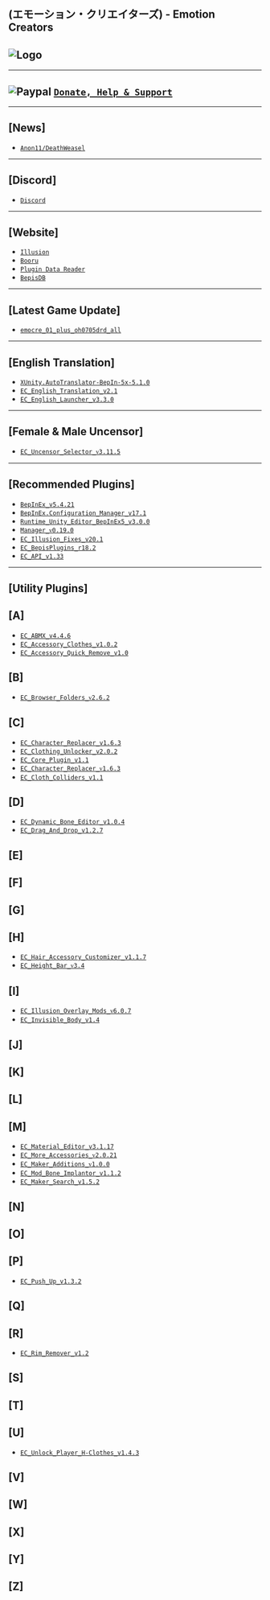 (エモーション・クリエイターズ) - Emotion Creators
--

![Logo](https://i.imgur.com/h7vJ6Kj.png")
--

---
![Paypal](https://i.imgur.com/3V57ymK.png") [`Donate, Help & Support`](https://paypal.me/PastebinSupport?locale.x=en_US)
--

---
**[News]** 
--
- [`Anon11/DeathWeasel`](https://www.patreon.com/posts/53085409)

---
**[Discord]**
--
- [`Discord`](https://discord.gg/hevygx6)

---
**[Website]**
--
- [`Illusion`](http://www.illusion.jp/preview/emocre/index.php)
- [`Booru`](https://www.patreon.com/posts/30803118)
- [`Plugin Data Reader`](https://plugindatareader.maki0419.com/)
- [`BepisDB`](https://db.bepis.moe/)

---
**[Latest Game Update]**
--
- [`emocre_01_plus_oh0705drd_all`](https://mega.nz/#!ENAmUQSD!oNhEnvwDJeFaPNLyaQPfS3y5R_wyupBkAW6tk_Ox4RA)

---
**[English Translation]**
--
- [`XUnity.AutoTranslator-BepIn-5x-5.1.0`](https://github.com/bbepis/XUnity.AutoTranslator/releases)
- [`EC_English_Translation_v2.1`](https://www.patreon.com/posts/26682716)
- [`EC_English_Launcher_v3.3.0`](https://github.com/IllusionMods/IllusionLaunchers/releases)

---
**[Female & Male Uncensor]**
--
- [`EC_Uncensor_Selector_ᴠ3.11.5`](https://github.com/IllusionMods/KK_Plugins)

---
**[Recommended Plugins]**
--
- [`BepInEx_v5.4.21`](https://github.com/BepInEx/BepInEx/releases)
- [`BepInEx.Configuration_Manager_v17.1`](https://github.com/BepInEx/BepInEx.ConfigurationManager/releases/tag/v16.4)
- [`Runtime_Unity_Editor_BepInEx5_v3.0.0`](https://github.com/ManlyMarco/RuntimeUnityEditor/releases/latest)
- [`Manager_ᴠ0.19.0`](https://github.com/IllusionMods/KKManager/releases)
- [`EC_Illusion_Fixes_v20.1`](https://github.com/IllusionMods/IllusionFixes/releases)
- [`EC_BepisPlugins_r18.2`](https://github.com/IllusionMods/BepisPlugins/releases) 
- [`EC_API_v1.33`](https://github.com/IllusionMods/IllusionModdingAPI/releases)

---
**[Utility Plugins]**
--

[A]
--
- [`EC_ABMX_v4.4.6`](https://github.com/ManlyMarco/ABMX/releases)
- [`EC_Accessory_Clothes_v1.0.2`](https://github.com/IllusionMods/KK_Plugins)
- [`EC_Accessory_Quick_Remove_v1.0`](https://github.com/IllusionMods/KK_Plugins)

[B]
--
- [`EC_Browser_Folders_ᴠ2.6.2`](https://www.patreon.com/posts/40644638)

[C]
--
- [`EC_Character_Replacer_v1.6.3`](https://github.com/IllusionMods/CharacterReplacer/releases)
- [`EC_Clothing_Unlocker_v2.0.2`](https://github.com/IllusionMods/KK_Plugins)
- [`EC_Core_Plugin_v1.1`](https://github.com/ManlyMarco/EC_CorePlugins)
- [`EC_Character_Replacer_ᴠ1.6.3`](https://github.com/IllusionMods/CharacterReplacer/releases)
- [`EC_Cloth_Colliders_v1.1`](https://www.patreon.com/posts/35139324)

[D]
--
- [`EC_Dynamic_Bone_Editor_v1.0.4`](https://github.com/IllusionMods/KK_Plugins)
- [`EC_Drag_And_Drop_v1.2.7`](https://github.com/IllusionMods/DragAndDrop)

[E]
--

[F]
--

[G]
--

[H]
--
- [`EC_Hair_Accessory_Customizer_v1.1.7`](https://github.com/IllusionMods/KK_Plugins)
- [`EC_Height_Bar_ᴠ3.4`](https://www.patreon.com/posts/35859949)

[I]
--
- [`EC_Illusion_Overlay_Mods_ᴠ6.0.7`](https://github.com/ManlyMarco/Illusion-Overlay-Mods/releases/) 
- [`EC_Invisible_Body_v1.4`](https://github.com/IllusionMods/KK_Plugins)

[J]
--

[K]
--

[L]
--

[M]
--
- [`EC_Material_Editor_v3.1.17`](https://github.com/IllusionMods/KK_Plugins)
- [`EC_More_Accessories_ᴠ2.0.21`](https://github.com/jalil49/MoreAccessories/releases)
- [`EC_Maker_Additions_ᴠ1.0.0`](https://github.com/Mantas-2155X/MakerAdditions)
- [`EC_Mod_Bone_Implantor_v1.1.2`](https://github.com/IllusionMods/ModBoneImplantor)
- [`EC_Maker_Search_v1.5.2`](https://github.com/Mantas-2155X/MakerSearch)

[N]
-- 

[O]
--

[P]
--
- [`EC_Push_Up_v1.3.2`](https://github.com/IllusionMods/KK_Plugins)

[Q]
--

[R]
--
- [`EC_Rim_Remover_v1.2`](https://github.com/IllusionMods/RimRemover)

[S]
--

[T]
--

[U]
--
- [`EC_Unlock_Player_H-Clothes_v1.4.3`](https://github.com/Mantas-2155X/UnlockPlayerHClothes/releases)

[V]
--

[W]
--

[X]
--

[Y]
--

[Z]
--
